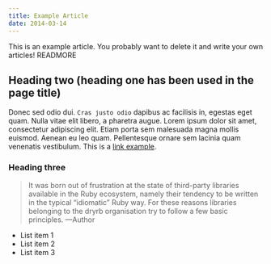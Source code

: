 ```yaml
---
title: Example Article
date: 2014-03-14
---
```


This is an example article. You probably want to delete it and write your own articles! READMORE

## Heading two (heading one has been used in the page title)
Donec sed odio dui. `Cras justo odio` dapibus ac facilisis in, egestas eget quam. Nulla vitae elit libero, a pharetra augue. Lorem ipsum dolor sit amet, consectetur adipiscing elit. Etiam porta sem malesuada magna mollis euismod. Aenean eu leo quam. Pellentesque ornare sem lacinia quam venenatis vestibulum. This is a [link example](http://example.net/).

### Heading three

> It was born out of frustration at the state of third-party libraries available in the Ruby ecosystem, namely their tendency to be written in the typical “idiomatic” Ruby way. For these reasons libraries belonging to the dryrb organisation try to follow a few basic principles.
—Author

- List item 1
- List item 2
- List item 3